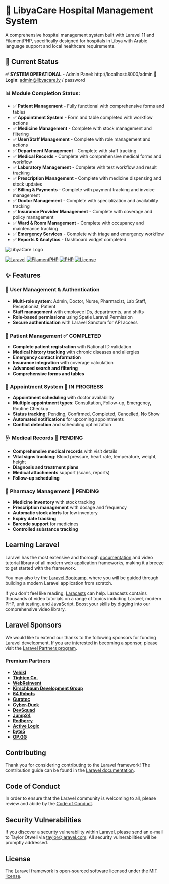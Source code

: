 # 🏥 LibyaCare Hospital Management System

A comprehensive hospital management system built with Laravel 11 and FilamentPHP, specifically designed for hospitals in Libya with Arabic language support and local healthcare requirements.

## 🚀 Current Status

**✅ SYSTEM OPERATIONAL** - Admin Panel: http://localhost:8000/admin
**🔑 Login**: admin@libyacare.ly / password

### 📊 Module Completion Status:
- ✅ **Patient Management** - Fully functional with comprehensive forms and tables
- ✅ **Appointment System** - Form and table completed with workflow actions
- ✅ **Medicine Management** - Complete with stock management and filtering
- ✅ **User/Staff Management** - Complete with role management and actions
- ✅ **Department Management** - Complete with staff tracking
- ✅ **Medical Records** - Complete with comprehensive medical forms and workflow
- ✅ **Laboratory Management** - Complete with test workflow and result tracking
- ✅ **Prescription Management** - Complete with medicine dispensing and stock updates
- ✅ **Billing & Payments** - Complete with payment tracking and invoice management
- ✅ **Doctor Management** - Complete with specialization and availability tracking
- ✅ **Insurance Provider Management** - Complete with coverage and policy management
- ✅ **Ward & Room Management** - Complete with occupancy and maintenance tracking
- ✅ **Emergency Services** - Complete with triage and emergency workflow
- ✅ **Reports & Analytics** - Dashboard widget completed

![LibyaCare Logo](https://via.placeholder.com/800x200/2563eb/ffffff?text=LibyaCare+Hospital+Management+System)

[![Laravel](https://img.shields.io/badge/Laravel-11.x-red.svg)](https://laravel.com)
[![FilamentPHP](https://img.shields.io/badge/FilamentPHP-3.x-orange.svg)](https://filamentphp.com)
[![PHP](https://img.shields.io/badge/PHP-8.2+-blue.svg)](https://php.net)
[![License](https://img.shields.io/badge/License-MIT-green.svg)](LICENSE)

## ✨ Features

### 🔐 User Management & Authentication
- **Multi-role system**: Admin, Doctor, Nurse, Pharmacist, Lab Staff, Receptionist, Patient
- **Staff management** with employee IDs, departments, and shifts
- **Role-based permissions** using Spatie Laravel Permission
- **Secure authentication** with Laravel Sanctum for API access

### 👥 Patient Management ✅ **COMPLETED**
- **Complete patient registration** with National ID validation
- **Medical history tracking** with chronic diseases and allergies
- **Emergency contact information**
- **Insurance integration** with coverage calculation
- **Advanced search and filtering**
- **Comprehensive forms and tables**

### 📅 Appointment System 🚧 **IN PROGRESS**
- **Appointment scheduling** with doctor availability
- **Multiple appointment types**: Consultation, Follow-up, Emergency, Routine Checkup
- **Status tracking**: Pending, Confirmed, Completed, Cancelled, No Show
- **Automated notifications** for upcoming appointments
- **Conflict detection** and scheduling optimization

### 🩺 Medical Records 🔄 **PENDING**
- **Comprehensive medical records** with visit details
- **Vital signs tracking**: Blood pressure, heart rate, temperature, weight, height
- **Diagnosis and treatment plans**
- **Medical attachments** support (scans, reports)
- **Follow-up scheduling**

### 💊 Pharmacy Management 🔄 **PENDING**
- **Medicine inventory** with stock tracking
- **Prescription management** with dosage and frequency
- **Automatic stock alerts** for low inventory
- **Expiry date tracking**
- **Barcode support** for medicines
- **Controlled substance tracking**

## Learning Laravel

Laravel has the most extensive and thorough [documentation](https://laravel.com/docs) and video tutorial library of all modern web application frameworks, making it a breeze to get started with the framework.

You may also try the [Laravel Bootcamp](https://bootcamp.laravel.com), where you will be guided through building a modern Laravel application from scratch.

If you don't feel like reading, [Laracasts](https://laracasts.com) can help. Laracasts contains thousands of video tutorials on a range of topics including Laravel, modern PHP, unit testing, and JavaScript. Boost your skills by digging into our comprehensive video library.

## Laravel Sponsors

We would like to extend our thanks to the following sponsors for funding Laravel development. If you are interested in becoming a sponsor, please visit the [Laravel Partners program](https://partners.laravel.com).

### Premium Partners

- **[Vehikl](https://vehikl.com/)**
- **[Tighten Co.](https://tighten.co)**
- **[WebReinvent](https://webreinvent.com/)**
- **[Kirschbaum Development Group](https://kirschbaumdevelopment.com)**
- **[64 Robots](https://64robots.com)**
- **[Curotec](https://www.curotec.com/services/technologies/laravel/)**
- **[Cyber-Duck](https://cyber-duck.co.uk)**
- **[DevSquad](https://devsquad.com/hire-laravel-developers)**
- **[Jump24](https://jump24.co.uk)**
- **[Redberry](https://redberry.international/laravel/)**
- **[Active Logic](https://activelogic.com)**
- **[byte5](https://byte5.de)**
- **[OP.GG](https://op.gg)**

## Contributing

Thank you for considering contributing to the Laravel framework! The contribution guide can be found in the [Laravel documentation](https://laravel.com/docs/contributions).

## Code of Conduct

In order to ensure that the Laravel community is welcoming to all, please review and abide by the [Code of Conduct](https://laravel.com/docs/contributions#code-of-conduct).

## Security Vulnerabilities

If you discover a security vulnerability within Laravel, please send an e-mail to Taylor Otwell via [taylor@laravel.com](mailto:taylor@laravel.com). All security vulnerabilities will be promptly addressed.

## License

The Laravel framework is open-sourced software licensed under the [MIT license](https://opensource.org/licenses/MIT).
